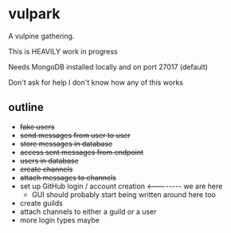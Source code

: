 # vulpark
A vulpine gathering.

This is HEAVILY work in progress

Needs MongoDB installed locally and on port 27017 (default)

Don't ask for help I don't know how any of this works

## outline
- ~~fake users~~
- ~~send messages from user to user~~
- ~~store messages in database~~
- ~~access sent messages from endpoint~~
- ~~users in database~~
- ~~create channels~~
- ~~attach messages to channels~~
- set up GitHub login / account creation <-------- we are here
  - GUI should probably start being written around here too
- create guilds
- attach channels to either a guild or a user
- more login types maybe
